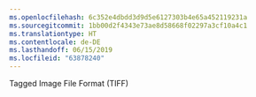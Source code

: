 ```yaml
---
ms.openlocfilehash: 6c352e4dbdd3d9d5e6127303b4e65a452119231a
ms.sourcegitcommit: 1bb00d2f4343e73ae8d58668f02297a3cf10a4c1
ms.translationtype: HT
ms.contentlocale: de-DE
ms.lasthandoff: 06/15/2019
ms.locfileid: "63878240"
---
```

Tagged Image File Format (TIFF)
